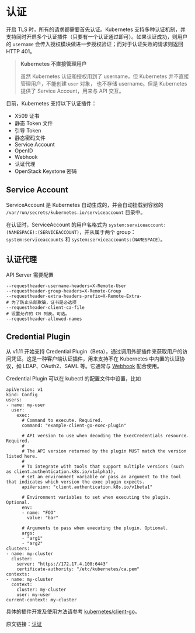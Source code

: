 # 认证

开启 TLS 时，所有的请求都需要首先认证。Kubernetes 支持多种认证机制，并支持同时开启多个认证插件（只要有一个认证通过即可）。如果认证成功，则用户的 `username` 会传入授权模块做进一步授权验证；而对于认证失败的请求则返回 HTTP 401。

> **Kubernetes 不直接管理用户**
>
> 虽然 Kubernetes 认证和授权用到了 username，但 Kubernetes 并不直接管理用户，不能创建 `user` 对象， 也不存储 username。但是 Kubernetes 提供了 Service Account，用来与 API 交互。

目前，Kubernetes 支持以下认证插件：

* X509 证书
* 静态 Token 文件
* 引导 Token
* 静态密码文件
* Service Account
* OpenID
* Webhook
* 认证代理
* OpenStack Keystone 密码

## Service Account <a id="service-account"></a>

ServiceAccount 是 Kubernetes 自动生成的，并会自动挂载到容器的 `/var/run/secrets/kubernetes.io/serviceaccount` 目录中。

在认证时，ServiceAccount 的用户名格式为 `system:serviceaccount:(NAMESPACE):(SERVICEACCOUNT)`，并从属于两个 group：`system:serviceaccounts` 和 `system:serviceaccounts:(NAMESPACE)`。

##  认证代理

API Server 需要配置

```text
--requestheader-username-headers=X-Remote-User
--requestheader-group-headers=X-Remote-Group
--requestheader-extra-headers-prefix=X-Remote-Extra-
# 为了防止头部欺骗，证书是必选项
--requestheader-client-ca-file
# 设置允许的 CN 列表。可选。
--requestheader-allowed-names
```

## Credential Plugin <a id="credential-plugin"></a>

从 v1.11 开始支持 Credential Plugin（Beta），通过调用外部插件来获取用户的访问凭证。这是一种客户端认证插件，用来支持不在 Kubernetes 中内置的认证协议，如 LDAP、OAuth2、SAML 等。它通常与 [Webhook](https://kubernetes.feisky.xyz/cha-jian-kuo-zhan/auth/authentication#webhook) 配合使用。

 Credential Plugin 可以在 kubectl 的配置文件中设置，比如

```text
apiVersion: v1
kind: Config
users:
- name: my-user
  user:
    exec:
      # Command to execute. Required.
      command: "example-client-go-exec-plugin"
​
      # API version to use when decoding the ExecCredentials resource. Required.
      #
      # The API version returned by the plugin MUST match the version listed here.
      #
      # To integrate with tools that support multiple versions (such as client.authentication.k8s.io/v1alpha1),
      # set an environment variable or pass an argument to the tool that indicates which version the exec plugin expects.
      apiVersion: "client.authentication.k8s.io/v1beta1"
​
      # Environment variables to set when executing the plugin. Optional.
      env:
      - name: "FOO"
        value: "bar"
​
      # Arguments to pass when executing the plugin. Optional.
      args:
      - "arg1"
      - "arg2"
clusters:
- name: my-cluster
  cluster:
    server: "https://172.17.4.100:6443"
    certificate-authority: "/etc/kubernetes/ca.pem"
contexts:
- name: my-cluster
  context:
    cluster: my-cluster
    user: my-user
current-context: my-cluster
```

 具体的插件开发及使用方法请参考 [kubernetes/client-go](https://github.com/kubernetes/client-go/tree/master/plugin/pkg/client/auth)。

原文链接：[认证](https://kubernetes.feisky.xyz/cha-jian-kuo-zhan/auth/authentication)

